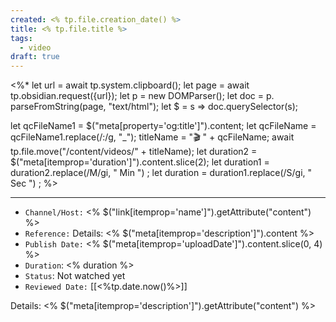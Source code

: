 ```yaml
---
created: <% tp.file.creation_date() %>
title: <% tp.file.title %>
tags:
  - video
draft: true
---
```


<%*
let url = await tp.system.clipboard();
let page = await tp.obsidian.request({url});
let p = new DOMParser();
let doc = p. parseFromString(page, "text/html");
let $ = s => doc.querySelector(s);

let qcFileName1 = $("meta[property='og:title']").content;
let qcFileName = qcFileName1.replace(/:/g, "_");
titleName = "🎬 " + qcFileName;
await tp.file.move("/content/videos/" + titleName);
let duration2 = $("meta[itemprop='duration']").content.slice(2);
let duration1 = duration2.replace(/M/gi, " Min ") ;
let duration = duration1.replace(/S/gi, " Sec ") ;
%>

---
- `Channel/Host:` <%
$("link[itemprop='name']").getAttribute("content") %>
- `Reference:` Details: <% $("meta[itemprop='description']").content %>
- `Publish Date:` <%
$("meta[itemprop='uploadDate']").content.slice(0, 4) %>
- `Duration`: <% duration %>
- `Status`: Not watched yet
- `Reviewed Date:` [[<%tp.date.now()%>]]

Details: <% $("meta[itemprop='description']").getAttribute("content") %>